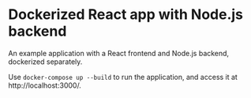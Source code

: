 # Dockerized React app with Node.js backend

An example application with a React frontend and Node.js backend, dockerized separately. 

Use `docker-compose up --build` to run the application, and access it at http://localhost:3000/.
